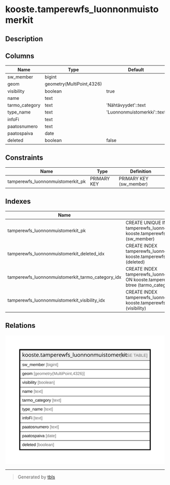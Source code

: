 # kooste.tamperewfs_luonnonmuistomerkit

## Description

## Columns

| Name | Type | Default | Nullable | Children | Parents | Comment |
| ---- | ---- | ------- | -------- | -------- | ------- | ------- |
| sw_member | bigint |  | false |  |  |  |
| geom | geometry(MultiPoint,4326) |  | false |  |  |  |
| visibility | boolean | true | true |  |  |  |
| name | text |  | false |  |  |  |
| tarmo_category | text | 'Nähtävyydet'::text | true |  |  |  |
| type_name | text | 'Luonnonmuistomerkki'::text | true |  |  |  |
| infoFi | text |  | true |  |  |  |
| paatosnumero | text |  | true |  |  |  |
| paatospaiva | date |  | true |  |  |  |
| deleted | boolean | false | false |  |  |  |

## Constraints

| Name | Type | Definition |
| ---- | ---- | ---------- |
| tamperewfs_luonnonmuistomerkit_pk | PRIMARY KEY | PRIMARY KEY (sw_member) |

## Indexes

| Name | Definition |
| ---- | ---------- |
| tamperewfs_luonnonmuistomerkit_pk | CREATE UNIQUE INDEX tamperewfs_luonnonmuistomerkit_pk ON kooste.tamperewfs_luonnonmuistomerkit USING btree (sw_member) |
| tamperewfs_luonnonmuistomerkit_deleted_idx | CREATE INDEX tamperewfs_luonnonmuistomerkit_deleted_idx ON kooste.tamperewfs_luonnonmuistomerkit USING btree (deleted) |
| tamperewfs_luonnonmuistomerkit_tarmo_category_idx | CREATE INDEX tamperewfs_luonnonmuistomerkit_tarmo_category_idx ON kooste.tamperewfs_luonnonmuistomerkit USING btree (tarmo_category) |
| tamperewfs_luonnonmuistomerkit_visibility_idx | CREATE INDEX tamperewfs_luonnonmuistomerkit_visibility_idx ON kooste.tamperewfs_luonnonmuistomerkit USING btree (visibility) |

## Relations

![er](kooste.tamperewfs_luonnonmuistomerkit.svg)

---

> Generated by [tbls](https://github.com/k1LoW/tbls)
